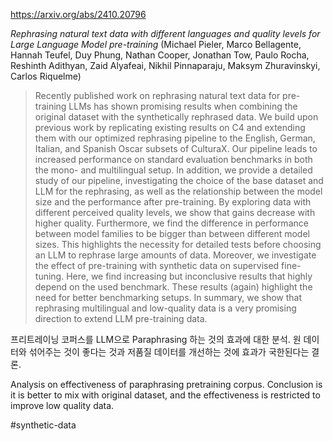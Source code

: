 https://arxiv.org/abs/2410.20796

*Rephrasing natural text data with different languages and quality levels for Large Language Model pre-training* (Michael Pieler, Marco Bellagente, Hannah Teufel, Duy Phung, Nathan Cooper, Jonathan Tow, Paulo Rocha, Reshinth Adithyan, Zaid Alyafeai, Nikhil Pinnaparaju, Maksym Zhuravinskyi, Carlos Riquelme)

> Recently published work on rephrasing natural text data for pre-training LLMs has shown promising results when combining the original dataset with the synthetically rephrased data. We build upon previous work by replicating existing results on C4 and extending them with our optimized rephrasing pipeline to the English, German, Italian, and Spanish Oscar subsets of CulturaX. Our pipeline leads to increased performance on standard evaluation benchmarks in both the mono- and multilingual setup. In addition, we provide a detailed study of our pipeline, investigating the choice of the base dataset and LLM for the rephrasing, as well as the relationship between the model size and the performance after pre-training. By exploring data with different perceived quality levels, we show that gains decrease with higher quality. Furthermore, we find the difference in performance between model families to be bigger than between different model sizes. This highlights the necessity for detailed tests before choosing an LLM to rephrase large amounts of data. Moreover, we investigate the effect of pre-training with synthetic data on supervised fine-tuning. Here, we find increasing but inconclusive results that highly depend on the used benchmark. These results (again) highlight the need for better benchmarking setups. In summary, we show that rephrasing multilingual and low-quality data is a very promising direction to extend LLM pre-training data.

프리트레이닝 코퍼스를 LLM으로 Paraphrasing 하는 것의 효과에 대한 분석. 원 데이터와 섞어주는 것이 좋다는 것과 저품질 데이터를 개선하는 것에 효과가 국한된다는 결론.

<english>
Analysis on effectiveness of paraphrasing pretraining corpus. Conclusion is it is better to mix with original dataset, and the effectiveness is restricted to improve low quality data.
</english>

#synthetic-data 